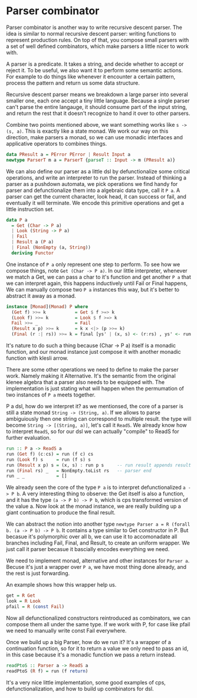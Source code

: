 # Parser combinator

Parser combinator is another way to write recursive descent parser. The idea is similar to normal recursive descent parser: writing functions to represent production rules. On top of that, you compose small parsers with a set of well defined combinators, which make parsers a little nicer to work with.

A parser is a predicate. It takes a string, and decide whether to accept or reject it. To be useful, we also want it to perform some semantic actions. For example to do things like whenever it encounter a certain pattern, process the pattern and return us some data structure.

Recursive descent parser means we breakdown a large parser into several smaller one, each one accept a tiny little language. Because a single parser can't parse the entire langauge, it should consume part of the input string, and return the rest that it doesn't recognize to hand it over to other parsers.

Combine two points mentioned above, we want something works like `s -> (s, a)`. This is exactly like a state monad. We work our way on this direction, make parsers a monad, so we can use monadic interfaces and applicative operators to combines things.

```haskell
data PResult a = PError PError | Result Input a
newtype ParserT m a = ParserT {parseT :: Input -> m (PResult a)}
```

We can also define our parser as a little dsl by defunctionalize some critical operations, and write an interpreter to run the parser. Instead of thinking a parser as a pushdown automata, we pick operations we find handy for parser and defunctionalize them into a algebraic data type, call it `P a`. A parser can get the current character, look head, it can success or fail, and eventually it will terminate. We encode this primitive operations and get a little instruction set.

```haskell
data P a
  = Get (Char -> P a)
  | Look (String -> P a)
  | Fail
  | Result a (P a)
  | Final (NonEmpty (a, String))
  deriving Functor
```

One instance of `P a` only represent one step to perform. To see how we compose things, note `Get (Char -> P a)`. In our little interpreter, whenever we match a Get, we can pass a char to it's function and get another `P a` that we can interpret again, this happens inductively until Fail or Final happens, We can manually compose two `P a` instances this way, but it's better to abstract it away as a monad.

```haskell
instance [Monad](Monad) P where
  (Get f) >>= k           = Get $ f >=> k
  (Look f) >>= k          = Look $ f >=> k
  Fail >>= _              = Fail
  (Result x p) >>= k      = k x <|> (p >>= k)
  (Final (r :| rs)) >>= k = final [ys' | (x, s) <- (r:rs) , ys' <- run (k x) s]
```


It's nature to do such a thing because (Char -> P a) itself is a monadic function, and our monad instance just compose it with another monadic function with klesli arrow.

There are some other operations we need to define to make the parser work. Namely making it Alternative. It's the semantic from the original klenee algebra that a parser also needs to be equipped with. The implementation is just stating what will happen when the permumation of two instances of `P a` meets together.

P a dsl, how do we interpret it? as we mentionsed, the core of a parser is still a state monad `String -> (String, a)`. If we allows to parse ambiguiously then one string can correspond to multiple result. the type will become `String -> [(String, a)]`, let's call it `ReadS`. We already know how to interpret `ReadS`, so for our dsl we can actually "compile" to ReadS for further evaluation.

```haskell
run :: P a -> ReadS a
run (Get f) (c:cs) = run (f c) cs
run (Look f) s     = run (f s) s
run (Result x p) s = (x, s) : run p s     -- run result appends result
run (Final rs) _   = NonEmpty.toList rs   -- parser end
run _ _            = []
```

We already seen the core of the type `P a` is to interpret defunctionalized `a -> P b`. A very interesting thing to observe: the Get itself is also a function, and it has the type `(a -> P b) -> P b`, which is cps transformed version of the value a. Now look at the monad instance, we are really building up a giant continuation to produce the final result.

We can abstract the notion into another type `newtype Parser a = R (forall b. (a -> P b) -> P b`. It contains a type similar to Get constructor in P. But becasue it's polymorphic over all b, we can use it to accomonadate all branches including Fail, Final, and Result, to create an uniform wrapper. We just call it parser becasue it bascially encodes everything we need.

We need to implement monad, alternative and other instances for `Parser a`. Becuse it's just a wrapper over `P a`, we have most thing done already, and the rest is just forwarding.

An example shows how this wrapper help us.

```haskell
get = R Get
look = R Look
pfail = R (const Fail)
```

Now all defunctionalized constructors reintroduced as combinators, we can compose them all under the same type. If we work with P, for case like pfail we need to manually write const Fail everywhere.

Once we build up a big Parser, how do we run it? It's a wrapper of a continuation function, so for it to return a value we only need to pass an id, in this case because it's a monadic function we pass a return instead.

```haskell
readPtoS :: Parser a -> ReadS a
readPtoS (R f) = run (f return)
```

It's a very nice little implementation, some good examples of cps, defunctionalization, and how to build up combinators for dsl.
